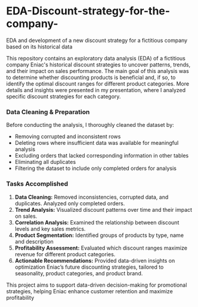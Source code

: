 # EDA-Discount-strategy-for-the-company-
EDA and development of a new discount strategy for a fictitious company based on its historical data 

This repository contains an exploratory data analysis (EDA) of a fictitious company Eniac's historical discount strategies to uncover patterns, trends, and their impact on sales performance. The main goal of this analysis was to determine whether discounting products is beneficial and, if so, to identify the optimal discount ranges for different product categories. More details and insights were presented in my presentation, where I analyzed specific discount strategies for each category.

### **Data Cleaning & Preparation**

Before conducting the analysis, I thoroughly cleaned the dataset by:

-   Removing corrupted and inconsistent rows
-   Deleting rows where insufficient data was available for meaningful analysis
-   Excluding orders that lacked corresponding information in other tables
-   Eliminating all duplicates
-   Filtering the dataset to include only completed orders for analysis

### **Tasks Accomplished**

1.  **Data Cleaning:** Removed inconsistencies, corrupted data, and duplicates. Analyzed only completed orders.
2.  **Trend Analysis:** Visualized discount patterns over time and their impact on sales.
3.  **Correlation Analysis:** Examined the relationship between discount levels and key sales metrics.
4.  **Product Segmentation:** Identified groups of products by type, name and description
5.  **Profitability Assessment:** Evaluated which discount ranges maximize revenue for different product categories.
6.  **Actionable Recommendations:** Provided data-driven insights on optimization Eniac’s future discounting strategies, tailored to seasonality, product categories, and product brand. 

This project aims to support data-driven decision-making for promotional strategies, helping Eniac enhance customer retention and maximize profitability
